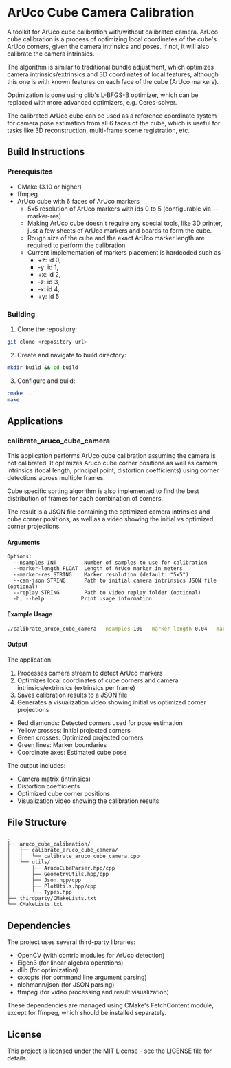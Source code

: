 # ArUco Cube Camera Calibration

A toolkit for ArUco cube calibration with/without calibrated camera. ArUco cube calibration is a process of optimizing local coordinates of the cube's ArUco corners, given the camera intrinsics and poses. If not, it will also calibrate the camera intrinsics.

The algorithm is similar to traditional bundle adjustment, which optimizes camera intrinsics/extrinsics and 3D coordinates of local features, although this one is with known features on each face of the cube (ArUco markers).

Optimization is done using dlib's L-BFGS-B optimizer, which can be replaced with more advanced optimizers, e.g. Ceres-solver.

The calibrated ArUco cube can be used as a reference coordinate system for camera pose estimation from all 6 faces of the cube, which is useful for tasks like 3D reconstruction, multi-frame scene registration, etc.

## Build Instructions

### Prerequisites

- CMake (3.10 or higher)
- ffmpeg
- ArUco cube with 6 faces of ArUco markers
  - 5x5 resolution of ArUco markers with ids 0 to 5 (configurable via --marker-res)
  - Making ArUco cube doesn't require any special tools, like 3D printer, just a few sheets of ArUco markers and boards to form the cube.
  - Rough size of the cube and the exact ArUco marker length are required to perform the calibration.
  - Current implementation of markers placement is hardcoded such as
    - +z: id 0,
    - -y: id 1,
    - +x: id 2,
    - -z: id 3,
    - -x: id 4,
    - +y: id 5

### Building

1. Clone the repository:
```bash
git clone <repository-url>
```

2. Create and navigate to build directory:
```bash
mkdir build && cd build
```

3. Configure and build:
```bash
cmake ..
make
```

## Applications

### calibrate_aruco_cube_camera

This application performs ArUco cube calibration assuming the camera is not calibrated. It optimizes Aruco cube corner positions as well as camera intrinsics (focal length, principal point, distortion coefficients) using corner detections across multiple frames.

Cube specific sorting algorithm is also implemented to find the best distribution of frames for each combination of corners.

The result is a JSON file containing the optimized camera intrinsics and cube corner positions, as well as a video showing the initial vs optimized corner projections.

#### Arguments

```
Options:
  --nsamples INT         Number of samples to use for calibration
  --marker-length FLOAT  Length of ArUco marker in meters
  --marker-res STRING    Marker resolution (default: "5x5")
  --cam-json STRING      Path to initial camera intrinsics JSON file (optional)
  --replay STRING        Path to video replay folder (optional)
  -h, --help            Print usage information
```

#### Example Usage

```bash
./calibrate_aruco_cube_camera --nsamples 100 --marker-length 0.04 --marker-res 5x5
```

#### Output

The application:
1. Processes camera stream to detect ArUco markers
2. Optimizes local coordinates of cube corners and camera intrinsics/extrinsics (extrinsics per frame)
3. Saves calibration results to a JSON file
4. Generates a visualization video showing initial vs optimized corner projections
  - Red diamonds: Detected corners used for pose estimation
  - Yellow crosses: Initial projected corners
  - Green crosses: Optimized projected corners
  - Green lines: Marker boundaries
  - Coordinate axes: Estimated cube pose

The output includes:
- Camera matrix (intrinsics)
- Distortion coefficients
- Optimized cube corner positions
- Visualization video showing the calibration results

## File Structure

```
.
├── aruco_cube_calibration/
│   ├── calibrate_aruco_cube_camera/
│   │   └── calibrate_aruco_cube_camera.cpp
│   └── utils/
│       ├── ArucoCubeParser.hpp/cpp
│       ├── GeometryUtils.hpp/cpp
│       ├── Json.hpp/cpp
│       ├── PlotUtils.hpp/cpp
│       └── Types.hpp
├── thirdparty/CMakeLists.txt
└── CMakeLists.txt
```

## Dependencies

The project uses several third-party libraries:
- OpenCV (with contrib modules for ArUco detection)
- Eigen3 (for linear algebra operations)
- dlib (for optimization)
- cxxopts (for command line argument parsing)
- nlohmann/json (for JSON parsing)
- ffmpeg (for video processing and result visualization)

These dependencies are managed using CMake's FetchContent module, except for ffmpeg, which should be installed separately.

## License

This project is licensed under the MIT License - see the LICENSE file for details.
